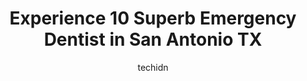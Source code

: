 ---
layout: ampstory
image: https://i0.wp.com/www.depkes.org/wp-content/uploads/2023/06/emergency-dentist-0-in-san-antonio-tx-1685773139.jpeg?resize=640,853
author: techidn
featured: false
description: Discover the impressive array of Emergency Dentist options in San Antonio TX, where you can find 10 of the largest Emergency Dentist establishments in the area. From renowned classics to hid
title: Experience 10 Superb Emergency Dentist in San Antonio TX
cover:
   title: Experience 10 Superb Emergency Dentist in San Antonio TX
   subtitle: Rickpate
   background: https://www.depkes.org/wp-content/uploads/2023/06/emergency-dentist-0-in-san-antonio-tx-1685773139.jpeg

pages: 
 - layout: thirds
   top: <h1>#1 Alamo Family & Cosmetic Dentistry</h1>
   bottom: "<p>Wow! What a fantastic place. Extremely clean. Every single person was SO friendly! The front staff, assistants, and dentist were very helpful, understanding, and helped e</p>"
   background: https://www.depkes.org/wp-content/uploads/2023/06/emergency-dentist-1-in-san-antonio-tx-1685773139.png
   backgroundblur: true
 - layout: thirds
   top: <h1>#2 Weekend Dentistry</h1>
   bottom: "<p>Coming from out of town I had an emergency regarding one of my tooth. I wasnt sure if any dental offices were open till I came across Weekend Dentistry through Google.</p>"
   background: https://www.depkes.org/wp-content/uploads/2023/06/emergency-dentist-2-in-san-antonio-tx-1685773140.jpeg
   cta:
      link: https://www.depkes.org/blog/experience-10-superb-emergency-dentist-in-san-antonio-tx/
      text: Experience 10 Superb Emergency Dentist in San Antonio TX
 - layout: thirds
   top: <h1>#3 The Tooth Doctor</h1>
   bottom: "<p>13618 NW Military Hwy, San Antonio, TX 78231, United States</p>"
   background: https://www.depkes.org/wp-content/uploads/2023/06/emergency-dentist-3-in-san-antonio-tx-1685773141.jpeg
   cta:
      link: https://www.depkes.org/blog/experience-10-superb-emergency-dentist-in-san-antonio-tx/
      text: Experience 10 Superb Emergency Dentist in San Antonio TX
 - layout: thirds
   top: <h1>#4 Rio Dental Emergency Dentist San Antonio, TX</h1>
   bottom: "<p>2811 Hillcrest Dr, San Antonio, TX 78201, United States</p>"
   background: https://images.unsplash.com/photo-1531169509526-f8f1fdaa4a67?ixlib=rb-4.0.3&ixid=MnwxMjA3fDB8MHxwaG90by1wYWdlfHx8fGVufDB8fHx8&auto=format&fit=crop&w=640&h=853&q=80
   cta:
      link: https://www.depkes.org/blog/experience-10-superb-emergency-dentist-in-san-antonio-tx/
      text: Experience 10 Superb Emergency Dentist in San Antonio TX
 - layout: thirds
   top: <h1>#5 Downtown Dentistry</h1>
   bottom: "<p>711 Navarro St #101, San Antonio, TX 78205, United States</p>"
   background: https://images.unsplash.com/photo-1509114397022-ed747cca3f65?ixlib=rb-4.0.3&ixid=MnwxMjA3fDB8MHxwaG90by1wYWdlfHx8fGVufDB8fHx8&auto=format&fit=crop&w=640&h=853&q=80
   cta:
      link: https://www.depkes.org/blog/experience-10-superb-emergency-dentist-in-san-antonio-tx/
      text: Experience 10 Superb Emergency Dentist in San Antonio TX
 - layout: thirds
   top: <h1>#6 6 to 9 Dental Texas</h1>
   bottom: "<p>2603 SE Military Dr Ste 103, San Antonio, TX 78223, United States</p>"
   background: https://images.unsplash.com/photo-1541356665065-22676f35dd40?ixlib=rb-4.0.3&ixid=MnwxMjA3fDB8MHxwaG90by1wYWdlfHx8fGVufDB8fHx8&auto=format&fit=crop&w=640&h=853&q=80
   cta:
      link: https://www.depkes.org/blog/experience-10-superb-emergency-dentist-in-san-antonio-tx/
      text: Experience 10 Superb Emergency Dentist in San Antonio TX
 - layout: thirds
   top: <h1>#7 Urgent Dental Clinics</h1>
   bottom: "<p>10650 Culebra Rd Ste 136, San Antonio, TX 78251, United States</p>"
   background: https://images.unsplash.com/photo-1515405295579-ba7b45403062?ixlib=rb-4.0.3&ixid=MnwxMjA3fDB8MHxwaG90by1wYWdlfHx8fGVufDB8fHx8&auto=format&fit=crop&w=640&h=853&q=80
   cta:
      link: https://www.depkes.org/blog/experience-10-superb-emergency-dentist-in-san-antonio-tx/
      text: Experience 10 Superb Emergency Dentist in San Antonio TX
 - layout: thirds
   middle: Continue reading...
   background: https://images.unsplash.com/photo-1510906594845-bc082582c8cc?ixlib=rb-4.0.3&ixid=MnwxMjA3fDB8MHxwaG90by1wYWdlfHx8fGVufDB8fHx8&auto=format&fit=crop&w=640&h=853&q=80
   cta:
      link: https://www.depkes.org/blog/experience-10-superb-emergency-dentist-in-san-antonio-tx/
      text: Experience 10 Superb Emergency Dentist in San Antonio TX
      
---